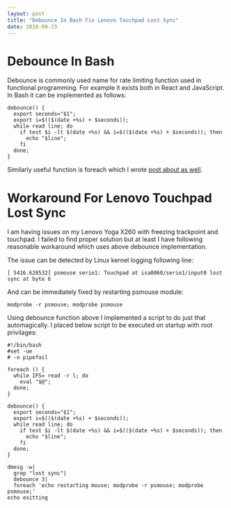 ```yaml
---
layout: post
title: "Debounce In Bash Fix Lenovo Touchpad Lost Sync"
date: 2018-09-23
---
```


# Debounce In Bash

Debounce is commonly used name for rate limiting function used in functional programming. For example it exists both in React and JavaScript. In Bash it can be implemented as follows:

    debounce() {
      export seconds="$1";
      export i=$(($(date +%s) + $seconds));
      while read line; do 
        if test $i -lt $(date +%s) && i=$(($(date +%s) + $seconds)); then
          echo "$line";
        fi
      done;
    }

Similarly useful function is foreach which I wrote [post about as well](https://vaclavkosar.com/2016/07/28/Functional-Foreach-In-Bash.html).


# Workaround For Lenovo Touchpad Lost Sync

I am having issues on my Lenovo Yoga X260 with freezing trackpoint and touchpad. I failed to find proper solution but at least I have following reasonable workaround which uses above debounce implementation.

The issue can be detected by Linux kernel logging following line:

    [ 5416.628532] psmouse serio1: Touchpad at isa0060/serio1/input0 lost sync at byte 6


And can be immediately fixed by restarting psmouse module:

    modprobe -r psmouse; modprobe psmouse

Using debounce function above I implemented a script to do just that automagically.  I placed below script to be executed on startup with root privilages:

    #!/bin/bash
    #set -ue
    # -o pipefail
    
    foreach () {
      while IFS= read -r l; do
        eval "$@";
      done;
    }
    
    debounce() {
      export seconds="$1";
      export i=$(($(date +%s) + $seconds));
      while read line; do 
        if test $i -lt $(date +%s) && i=$(($(date +%s) + $seconds)); then
          echo "$line";
        fi
      done;
    }
    
    dmesg -w|
      grep "lost sync"|
      debounce 3|
      foreach 'echo restarting mouse; modprobe -r psmouse; modprobe psmouse;'
    echo exitting 


